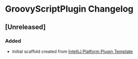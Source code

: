 <!-- Keep a Changelog guide -> https://keepachangelog.com -->

# GroovyScriptPlugin Changelog

## [Unreleased]
### Added
- Initial scaffold created from [IntelliJ Platform Plugin Template](https://github.com/JetBrains/intellij-platform-plugin-template)
